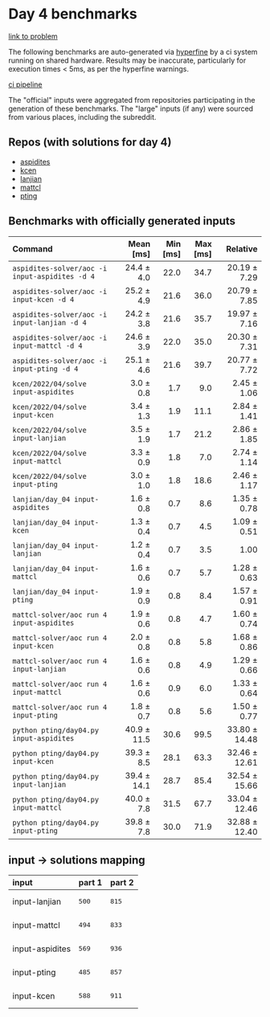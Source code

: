 # Day 4 benchmarks

[link to problem](http://adventofcode.com/2022/day/4)

The following benchmarks are auto-generated via [hyperfine](https://github.com/sharkdp/hyperfine) by a ci system running on shared hardware. Results may be inaccurate, particularly for execution times < 5ms, as per the hyperfine warnings.

[ci pipeline](http://ci.papercode.net:8080/teams/aoc2022/pipelines/aoc-compare-2022)

The "official" inputs were aggregated from repositories participating in the generation of these benchmarks. The "large" inputs (if any) were sourced from various places, including the subreddit.

## Repos (with solutions for day 4)


- [aspidites](https://github.com/aspidites/aoc2022)
- [kcen](https://github.com/kcen/AdventOfCode)
- [lanjian](https://github.com/LanJian/aoc-2022)
- [mattcl](https://github.com/mattcl/aoc2022)
- [pting](https://github.com/pting/aoc2022)

## Benchmarks with officially generated inputs
| Command | Mean [ms] | Min [ms] | Max [ms] | Relative |
|:---|---:|---:|---:|---:|
| `aspidites-solver/aoc -i input-aspidites -d 4` | 24.4 ± 4.0 | 22.0 | 34.7 | 20.19 ± 7.29 |
| `aspidites-solver/aoc -i input-kcen -d 4` | 25.2 ± 4.9 | 21.6 | 36.0 | 20.79 ± 7.85 |
| `aspidites-solver/aoc -i input-lanjian -d 4` | 24.2 ± 3.8 | 21.6 | 35.7 | 19.97 ± 7.16 |
| `aspidites-solver/aoc -i input-mattcl -d 4` | 24.6 ± 3.9 | 22.0 | 35.0 | 20.30 ± 7.31 |
| `aspidites-solver/aoc -i input-pting -d 4` | 25.1 ± 4.6 | 21.6 | 39.7 | 20.77 ± 7.72 |
| `kcen/2022/04/solve input-aspidites` | 3.0 ± 0.8 | 1.7 | 9.0 | 2.45 ± 1.06 |
| `kcen/2022/04/solve input-kcen` | 3.4 ± 1.3 | 1.9 | 11.1 | 2.84 ± 1.41 |
| `kcen/2022/04/solve input-lanjian` | 3.5 ± 1.9 | 1.7 | 21.2 | 2.86 ± 1.85 |
| `kcen/2022/04/solve input-mattcl` | 3.3 ± 0.9 | 1.8 | 7.0 | 2.74 ± 1.14 |
| `kcen/2022/04/solve input-pting` | 3.0 ± 1.0 | 1.8 | 18.6 | 2.46 ± 1.17 |
| `lanjian/day_04 input-aspidites` | 1.6 ± 0.8 | 0.7 | 8.6 | 1.35 ± 0.78 |
| `lanjian/day_04 input-kcen` | 1.3 ± 0.4 | 0.7 | 4.5 | 1.09 ± 0.51 |
| `lanjian/day_04 input-lanjian` | 1.2 ± 0.4 | 0.7 | 3.5 | 1.00 |
| `lanjian/day_04 input-mattcl` | 1.6 ± 0.6 | 0.7 | 5.7 | 1.28 ± 0.63 |
| `lanjian/day_04 input-pting` | 1.9 ± 0.9 | 0.8 | 8.4 | 1.57 ± 0.91 |
| `mattcl-solver/aoc run 4 input-aspidites` | 1.9 ± 0.6 | 0.8 | 4.7 | 1.60 ± 0.74 |
| `mattcl-solver/aoc run 4 input-kcen` | 2.0 ± 0.8 | 0.8 | 5.8 | 1.68 ± 0.86 |
| `mattcl-solver/aoc run 4 input-lanjian` | 1.6 ± 0.6 | 0.8 | 4.9 | 1.29 ± 0.66 |
| `mattcl-solver/aoc run 4 input-mattcl` | 1.6 ± 0.6 | 0.9 | 6.0 | 1.33 ± 0.64 |
| `mattcl-solver/aoc run 4 input-pting` | 1.8 ± 0.7 | 0.8 | 5.6 | 1.50 ± 0.77 |
| `python pting/day04.py input-aspidites` | 40.9 ± 11.5 | 30.6 | 99.5 | 33.80 ± 14.48 |
| `python pting/day04.py input-kcen` | 39.3 ± 8.5 | 28.1 | 63.3 | 32.46 ± 12.61 |
| `python pting/day04.py input-lanjian` | 39.4 ± 14.1 | 28.7 | 85.4 | 32.54 ± 15.66 |
| `python pting/day04.py input-mattcl` | 40.0 ± 7.8 | 31.5 | 67.7 | 33.04 ± 12.46 |
| `python pting/day04.py input-pting` | 39.8 ± 7.8 | 30.0 | 71.9 | 32.88 ± 12.40 |

## input -> solutions mapping
|input|part 1|part 2|
|:---|:---|:---|
|input-lanjian|<pre>500</pre>|<pre>815</pre>|
|input-mattcl|<pre>494</pre>|<pre>833</pre>|
|input-aspidites|<pre>569</pre>|<pre>936</pre>|
|input-pting|<pre>485</pre>|<pre>857</pre>|
|input-kcen|<pre>588</pre>|<pre>911</pre>|
